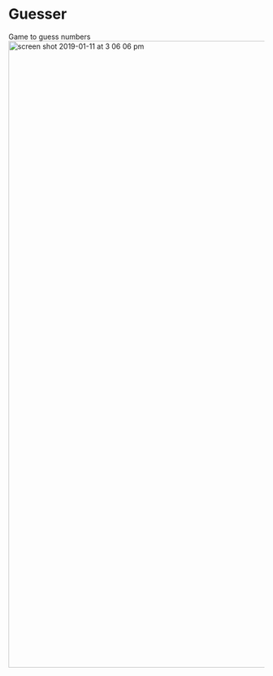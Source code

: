 # Guesser
Game to guess numbers
<img width="1234" alt="screen shot 2019-01-11 at 3 06 06 pm" src="https://user-images.githubusercontent.com/13405531/51079420-b1208e00-167b-11e9-847c-94234df9abe0.png">

